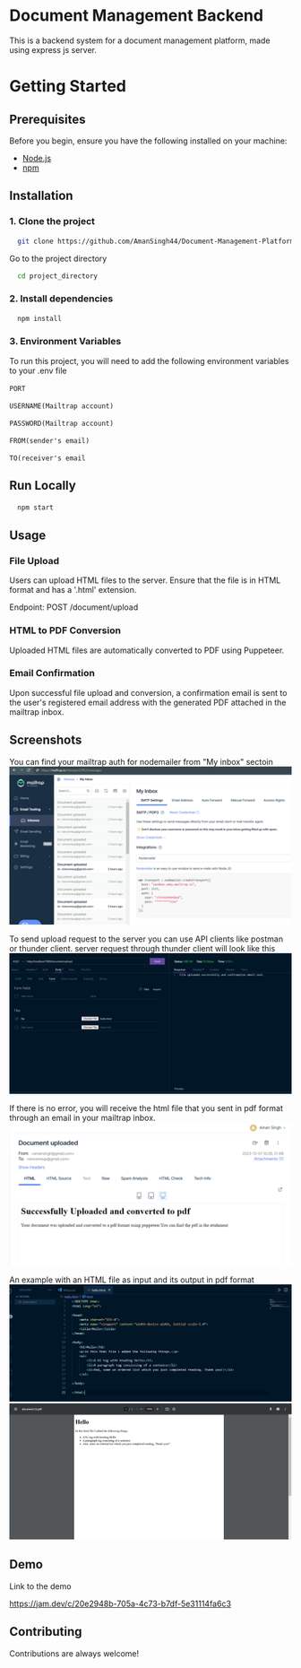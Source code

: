 
# Document Management Backend 
This is a backend system for a document management platform, made using express js server.


# Getting Started
## Prerequisites
Before you begin, ensure you have the following installed on your machine:
- [Node.js](https://nodejs.org/)
- [npm](https://www.npmjs.com/)
## Installation


### 1. Clone the project

```bash
  git clone https://github.com/AmanSingh44/Document-Management-Platform.git
```

Go to the project directory

```bash
  cd project_directory
```



### 2. Install dependencies
```bash
  npm install 
```


### 3. Environment Variables

To run this project, you will need to add the following environment variables to your .env file

`PORT`

`USERNAME(Mailtrap account)`

`PASSWORD(Mailtrap account)`

`FROM(sender's email)`

`TO(receiver's email`



 





## Run Locally

```bash
  npm start
```


## Usage

### File Upload
Users can upload HTML files to the server. Ensure that the file is in HTML format and has a '.html' extension.

Endpoint: POST /document/upload

### HTML to PDF Conversion
Uploaded HTML files are automatically converted to PDF using Puppeteer.

### Email Confirmation
Upon successful file upload and conversion, a confirmation email is sent to the user's registered email address with the generated PDF attached in the mailtrap inbox.
## Screenshots
You can find your mailtrap auth for nodemailer from "My inbox" sectoin
![Mailtrap Auth](https://github.com/AmanSingh44/Document-Management-Platform/blob/main/server/screenshots/mailtrap%20auth.png?raw=true)

To send upload request to the server you can use API clients like postman or thunder client. server request through thunder client will look like this
![APi call](https://github.com/AmanSingh44/Document-Management-Platform/blob/main/server/screenshots/thunder%20client%20post.png?raw=true)

If there is no error, you will receive the html file that you sent in pdf format through an email in your mailtrap inbox. 
![Mailtrap email](https://github.com/AmanSingh44/Document-Management-Platform/blob/main/server/screenshots/received%20email.png?raw=true)

An example with an HTML file as input and its output in pdf format
![Input html file](https://github.com/AmanSingh44/Document-Management-Platform/blob/main/server/screenshots/html%20file.png?raw=true)
![Translated PDF](https://github.com/AmanSingh44/Document-Management-Platform/blob/main/server/screenshots/Downloaded%20pdf.png?raw=true)


## Demo

Link to the demo

https://jam.dev/c/20e2948b-705a-4c73-b7df-5e31114fa6c3
## Contributing

Contributions are always welcome!


